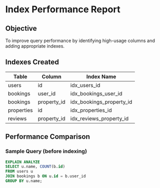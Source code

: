 # Index Performance Report

## Objective
To improve query performance by identifying high-usage columns and adding appropriate indexes.

## Indexes Created

| Table     | Column          | Index Name                   |
|-----------|------------------|------------------------------|
| users     | id               | idx_users_id                 |
| bookings  | user_id          | idx_bookings_user_id         |
| bookings  | property_id      | idx_bookings_property_id     |
| properties| id               | idx_properties_id            |
| reviews   | property_id      | idx_reviews_property_id      |

## Performance Comparison

### Sample Query (before indexing)
```sql
EXPLAIN ANALYZE
SELECT u.name, COUNT(b.id)
FROM users u
JOIN bookings b ON u.id = b.user_id
GROUP BY u.name;
